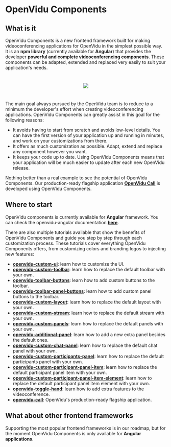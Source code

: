 # OpenVidu Components

## What is it

OpenVidu Components is a new frontend framework built for making videoconferencing applications for OpenVidu in the simplest possible way. It is an **npm library** (currently available for **Angular**) that provides the developer **powerful and complete videoconferencing components**. These components can be adapted, extended and replaced very easily to suit your application's needs.

<p align="center" style="margin: 40px 0px">
  <img class="img-responsive" style="max-width: 70%" src="img/components/toggle-hand.gif">
</p>

The main goal always pursued by the OpenVidu team is to reduce to a minimum the developer's effort when creating videoconferencing applications. OpenVidu Components can greatly assist in this goal for the following reasons:

- It avoids having to start from scratch and avoids low-level details. You can have the first version of your application up and running in minutes, and work on your customizations from there.
- It offers as much customization as possible. Adapt, extend and replace any component however you want.
- It keeps your code up to date. Using OpenVidu Components means that your application will be much easier to update after each new OpenVidu release.

Nothing better than a real example to see the potential of OpenVidu Components. Our production-ready flagship application **[OpenVidu Call](https://openvidu.io/openvidu-call)** is developed using OpenVidu Components.

## Where to start

OpenVidu components is currently available for **Angular** framework. You can check the openvidu-angular documentation **[here](api/openvidu-angular/)**.

There are also multiple tutorials available that show the benefits of OpenVidu Components and guide you step by step through each customization process. These tutorials cover everything OpenVidu Components offers, from customizing colors and branding logos to injecting new features:

* [**openvidu-custom-ui**](components/openvidu-custom-ui/): learn how to customize the UI.
* [**openvidu-custom-toolbar**](components/openvidu-custom-toolbar/): learn how to replace the default toolbar with your own.
* [**openvidu-toolbar-buttons**](components/openvidu-toolbar-buttons/): learn how to add custom buttons to the toolbar.
* [**openvidu-toolbar-panel-buttons**](components/openvidu-panel-buttons/): learn how to add custom panel buttons to the toolbar.
* [**openvidu-custom-layout**](components/openvidu-custom-layout): learn how to replace the default layout with your own.
* [**openvidu-custom-stream**](components/openvidu-custom-stream): learn how to replace the default stream with your own.
* [**openvidu-custom-panels**](components/openvidu-custom-panels): learn how to replace the default panels with your own.
* [**openvidu-additional-panel**](components/openvidu-additional-panels): learn how to add a new extra panel besides the default ones.
* [**openvidu-custom-chat-panel**](components/openvidu-custom-chat-panel): learn how to replace the default chat panel with your own.
* [**openvidu-custom-participants-panel**](components/openvidu-custom-participants-panel): learn how to replace the default participants panel with your own.
* [**openvidu-custom-participant-panel-item**](components/openvidu-custom-participant-panel-item): learn how to replace the default participant panel item with your own.
* [**openvidu-custom-participant-panel-item-element**](components/openvidu-custom-participant-panel-item-element): learn how to replace the default participant panel item element with your own.
* [**openvidu-toggle-hand**](components/openvidu-toggle-hand): learn how to add extra features to the videoconference.
* [**openvidu-call**](components/openvidu-call): OpenVidu's production-ready flagship application.

## What about other frontend frameworks

Supporting the most popular frontend frameworks is in our roadmap, but for the moment OpenVidu Components is only available for **Angular applications**.